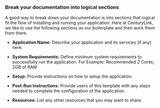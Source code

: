 ### Break your documentation into logical sections

A good way to break down your documentation is into sections that logical fit the flow of installing and running your application. Here at CenturyLink, we like to use the following sections as our boilerplate and then work them from there.
* **Application Name:** Describe your application and its services (if any) here.

* **System Requirements:** Define minimum system requirements to successfully run the application.
  For Example:
  Recommended 2 Cores, 2GB of RAM

* **Setup:** Provide instructions on how to setup the application.

* **Post-Run Instructions:** Provide users of this template with any steps needed to complete the configuration of the application.

* **Resources:** List any other resources that you may want to share.
